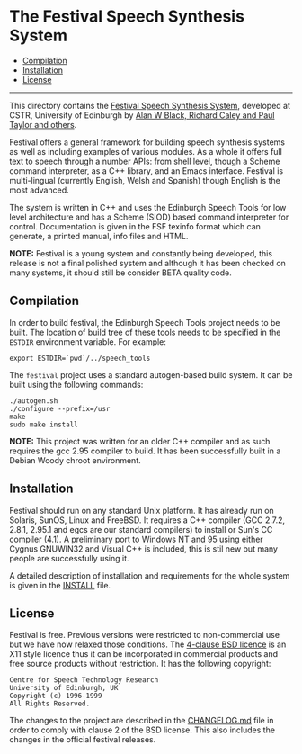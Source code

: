 # The Festival Speech Synthesis System

- [Compilation](#compilation)
- [Installation](#installation)
- [License](#license)

----------

This directory contains the
[Festival Speech Synthesis System](http://www.cstr.ed.ac.uk/projects/festival.html),
developed at CSTR, University of Edinburgh by
[Alan W Black, Richard Caley and Paul Taylor and others](ACKNOWLEDGMENTS).

Festival offers a general framework for building speech synthesis
systems as well as including examples of various modules.  As a whole
it offers full text to speech through a number APIs: from shell level,
though a Scheme command interpreter, as a C++ library, and an Emacs
interface.  Festival is multi-lingual (currently English, Welsh and
Spanish) though English is the most advanced.

The system is written in C++ and uses the Edinburgh Speech Tools
for low level architecture and has a Scheme (SIOD) based command
interpreter for control.  Documentation is given in the FSF texinfo
format which can generate, a printed manual, info files and HTML.

__NOTE:__ Festival is a young system and constantly being developed,
this release is not a final polished system and although it has
been checked on many systems, it should still be consider BETA
quality code.

## Compilation

In order to build festival, the Edinburgh Speech Tools project needs to
be built. The location of build tree of these tools needs to be specified
in the `ESTDIR` environment variable. For example:

    export ESTDIR=`pwd`/../speech_tools

The `festival` project uses a standard autogen-based build system. It
can be built using the following commands:

    ./autogen.sh
    ./configure --prefix=/usr
    make
    sudo make install

__NOTE:__ This project was written for an older C++ compiler and as such
requires the gcc 2.95 compiler to build. It has been successfully built in
a Debian Woody chroot environment.

## Installation

Festival should run on any standard Unix platform.  It has already run
on Solaris, SunOS, Linux and FreeBSD.  It requires a C++ compiler (GCC
2.7.2, 2.8.1, 2.95.1 and egcs are our standard compilers) to install
or Sun's CC compiler (4.1). A preliminary port to Windows NT and 95
using either Cygnus GNUWIN32 and Visual C++ is included, this is stil
new but many people are successfully using it.

A detailed description of installation and requirements for the whole
system is given in the [INSTALL](INSTALL) file.

## License

Festival is free.  Previous versions were restricted to non-commercial
use but we have now relaxed those conditions.  The [4-clause BSD licence](COPYING)
is an X11 style licence thus it can be incorporated in commercial products
and free source products without restriction. It has the following copyright:

    Centre for Speech Technology Research
    University of Edinburgh, UK
    Copyright (c) 1996-1999
    All Rights Reserved.

The changes to the project are described in the [CHANGELOG.md](CHANGELOG.md)
file in order to comply with clause 2 of the BSD license. This also includes
the changes in the official festival releases.
